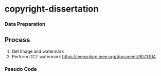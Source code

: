 # copyright-dissertation
 
### Data Preparation




## Process
1. Get Image and watermark
2. Perform DCT watermark https://ieeexplore.ieee.org/document/9073104

### Pseudo Code